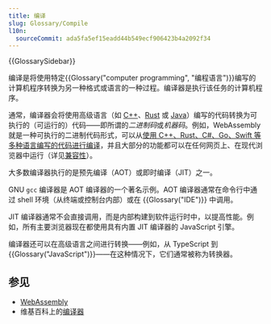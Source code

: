 ```yaml
---
title: 编译
slug: Glossary/Compile
l10n:
  sourceCommit: ada5fa5ef15eadd44b549ecf906423b4a2092f34
---
```


{{GlossarySidebar}}

编译是将使用特定{{Glossary("computer programming", "编程语言")}}编写的计算机程序转换为另一种格式或语言的一种过程。编译器是执行该任务的计算机程序。

通常，编译器会将使用高级语言（如 [C++](https://zh.wikipedia.org/wiki/C++)、[Rust](https://zh.wikipedia.org/wiki/Rust) 或 [Java](https://zh.wikipedia.org/wiki/Java)）编写的代码转换为可执行的（可运行的）代码——即所谓的*二进制码*或*机器码*。例如，WebAssembly 就是一种可执行的二进制代码形式，可以从[使用 C++、Rust、C#、Go、Swift 等多种语言编写的代码进行编译](https://webassembly.org/getting-started/developers-guide/)，并且大部分的功能都可以在任何网页上、在现代浏览器中运行（详见[兼容性](/zh-CN/docs/WebAssembly#browser_compatibility)）。

大多数编译器执行的是预先编译（AOT）或即时编译（JIT）之一。

GNU `gcc` 编译器是 AOT 编译器的一个著名示例。AOT 编译器通常在命令行中通过 shell 环境（从终端或控制台内部）或在 {{Glossary("IDE")}} 中调用。

JIT 编译器通常不会直接调用，而是内部构建到软件运行时中，以提高性能。例如，所有主要浏览器现在都使用具有内置 JIT 编译器的 JavaScript 引擎。

编译器还可以在高级语言之间进行转换——例如，从 TypeScript 到 {{Glossary("JavaScript")}}——在这种情况下，它们通常被称为转换器。

## 参见

- [WebAssembly](/zh-CN/docs/WebAssembly)
- 维基百科上的[编译器](https://zh.wikipedia.org/wiki/編譯器)
